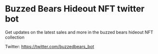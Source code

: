 # Buzzed Bears Hideout NFT twitter bot

Get updates on the latest sales and more in the buzzed bears hideout NFT collection

Twitter: https://twitter.com/buzzedbears_bot
